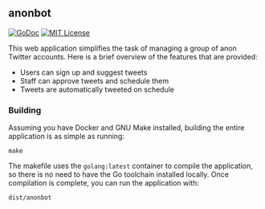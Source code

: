 ## anonbot

[![GoDoc](https://godoc.org/github.com/ReformedDevs/anonbot?status.svg)](https://godoc.org/github.com/ReformedDevs/anonbot)
[![MIT License](http://img.shields.io/badge/license-MIT-9370d8.svg?style=flat)](http://opensource.org/licenses/MIT)

This web application simplifies the task of managing a group of anon Twitter accounts. Here is a brief overview of the features that are provided:

- Users can sign up and suggest tweets
- Staff can approve tweets and schedule them
- Tweets are automatically tweeted on schedule

### Building

Assuming you have Docker and GNU Make installed, building the entire application is as simple as running:

    make

The makefile uses the `golang:latest` container to compile the application, so there is no need to have the Go toolchain installed locally. Once compilation is complete, you can run the application with:

    dist/anonbot
